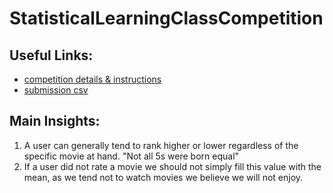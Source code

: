 # StatisticalLearningClassCompetition

## Useful Links:
* [competition details & instructions](https://www.tau.ac.il/~saharon/StatsLearn2018/Competition18.htm)
* [submission csv](https://docs.google.com/forms/u/2/d/e/1FAIpQLSeG2mUVjFlauDddp-UoEWEVSHwlgY_26ajHinSNzulj0VR0KQ/formResponse)

## Main Insights:
1. A user can generally tend to rank higher or lower regardless of the specific movie at hand. "Not all 5s were born equal"
2. If a user did not rate a movie we should not simply fill this value with the mean, as we tend not to watch movies we believe we will not enjoy.
